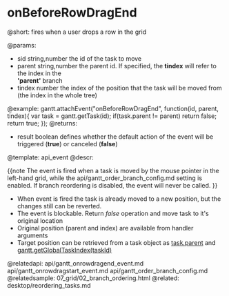 onBeforeRowDragEnd
=============

@short:
 fires when a user drops a row in the grid
	

@params:
- sid			string,number			the id of the task to move
- parent		string,number			the parent id. If specified, the <b>tindex</b> will  refer to the  index in the <br> <b>'parent'</b> branch
- tindex		number					the index of the position that the task will be moved from <br> (the index in the whole tree)

@example:
gantt.attachEvent("onBeforeRowDragEnd", function(id, parent, tindex){
	var task = gantt.getTask(id);
	if(task.parent != parent)
		return false;
	return true;
});
@returns:  
- result     boolean       defines whether the default action of the event will be triggered (<b>true</b>) or canceled (<b>false</b>) 

@template:	api_event
@descr:

{{note
The event is fired when a task is moved by the mouse pointer in the left-hand grid, while the api/gantt_order_branch_config.md setting is enabled. If branch reordering is disabled, the event will never be called.
}}


- When event is fired the task is already moved to a new position, but the changes still can be reverted.
- The event is blockable. Return *false* operation and move task to it's original location
- Original position (parent and index) are available from handler arguments
- Target position can be retrieved from a task object as [task.parent](desktop/task_tree_operations.md#parentofatask) and [gantt.getGlobalTaskIndex(taskId)](api/gantt_getglobaltaskindex.md)

@relatedapi:
	api/gantt_onrowdragend_event.md
	api/gantt_onrowdragstart_event.md
	api/gantt_order_branch_config.md
@relatedsample:
	07_grid/02_branch_ordering.html
@related:
	desktop/reordering_tasks.md
    
    

